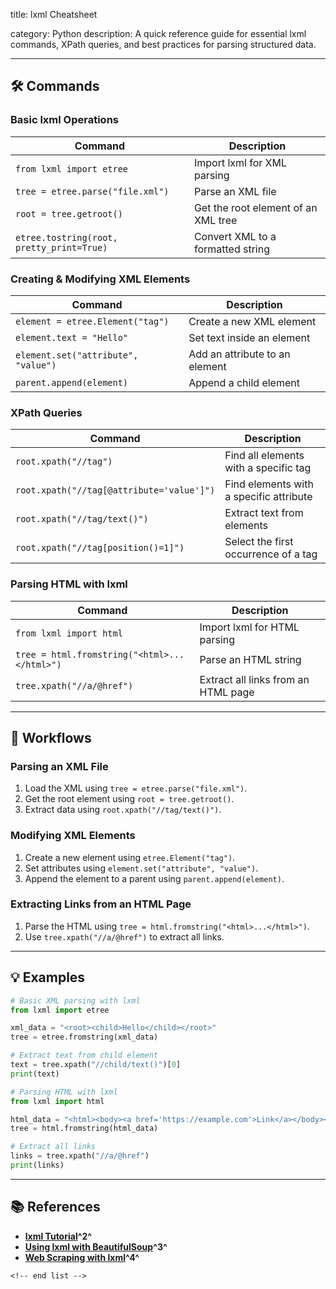 title: lxml Cheatsheet

category: Python
description: A quick reference guide for essential lxml commands, XPath queries, and best practices for parsing structured data.

---

## 🛠️ Commands

### **Basic lxml Operations**

| Command                                     | Description                         |
| ------------------------------------------- | ----------------------------------- |
| `from lxml import etree`                  | Import lxml for XML parsing         |
| `tree = etree.parse("file.xml")`          | Parse an XML file                   |
| `root = tree.getroot()`                   | Get the root element of an XML tree |
| `etree.tostring(root, pretty_print=True)` | Convert XML to a formatted string   |

### **Creating & Modifying XML Elements**

| Command                               | Description                    |
| ------------------------------------- | ------------------------------ |
| `element = etree.Element("tag")`    | Create a new XML element       |
| `element.text = "Hello"`            | Set text inside an element     |
| `element.set("attribute", "value")` | Add an attribute to an element |
| `parent.append(element)`            | Append a child element         |

### **XPath Queries**

| Command                                     | Description                             |
| ------------------------------------------- | --------------------------------------- |
| `root.xpath("//tag")`                     | Find all elements with a specific tag   |
| `root.xpath("//tag[@attribute='value']")` | Find elements with a specific attribute |
| `root.xpath("//tag/text()")`              | Extract text from elements              |
| `root.xpath("//tag[position()=1]")`       | Select the first occurrence of a tag    |

### **Parsing HTML with lxml**

| Command                                        | Description                         |
| ---------------------------------------------- | ----------------------------------- |
| `from lxml import html`                      | Import lxml for HTML parsing        |
| `tree = html.fromstring("<html>...</html>")` | Parse an HTML string                |
| `tree.xpath("//a/@href")`                    | Extract all links from an HTML page |

---

## 🔄 Workflows

### **Parsing an XML File**

1. Load the XML using `tree = etree.parse("file.xml")`.
2. Get the root element using `root = tree.getroot()`.
3. Extract data using `root.xpath("//tag/text()")`.

### **Modifying XML Elements**

1. Create a new element using `etree.Element("tag")`.
2. Set attributes using `element.set("attribute", "value")`.
3. Append the element to a parent using `parent.append(element)`.

### **Extracting Links from an HTML Page**

1. Parse the HTML using `tree = html.fromstring("<html>...</html>")`.
2. Use `tree.xpath("//a/@href")` to extract all links.

---

## 💡 Examples

```python
# Basic XML parsing with lxml
from lxml import etree

xml_data = "<root><child>Hello</child></root>"
tree = etree.fromstring(xml_data)

# Extract text from child element
text = tree.xpath("//child/text()")[0]
print(text)
```

```python
# Parsing HTML with lxml
from lxml import html

html_data = "<html><body><a href='https://example.com'>Link</a></body></html>"
tree = html.fromstring(html_data)

# Extract all links
links = tree.xpath("//a/@href")
print(links)
```

---

## 📚 References

- **[lxml Tutorial](https://lxml.de/tutorial.html)^2^**
- **[Using lxml with BeautifulSoup](https://www.geeksforgeeks.org/how-to-use-lxml-with-beautifulsoup-in-python/)^3^**
- **[Web Scraping with lxml](https://www.geeksforgeeks.org/implementing-web-scraping-using-lxml-python/)^4^**

```
<!-- end list -->
```
